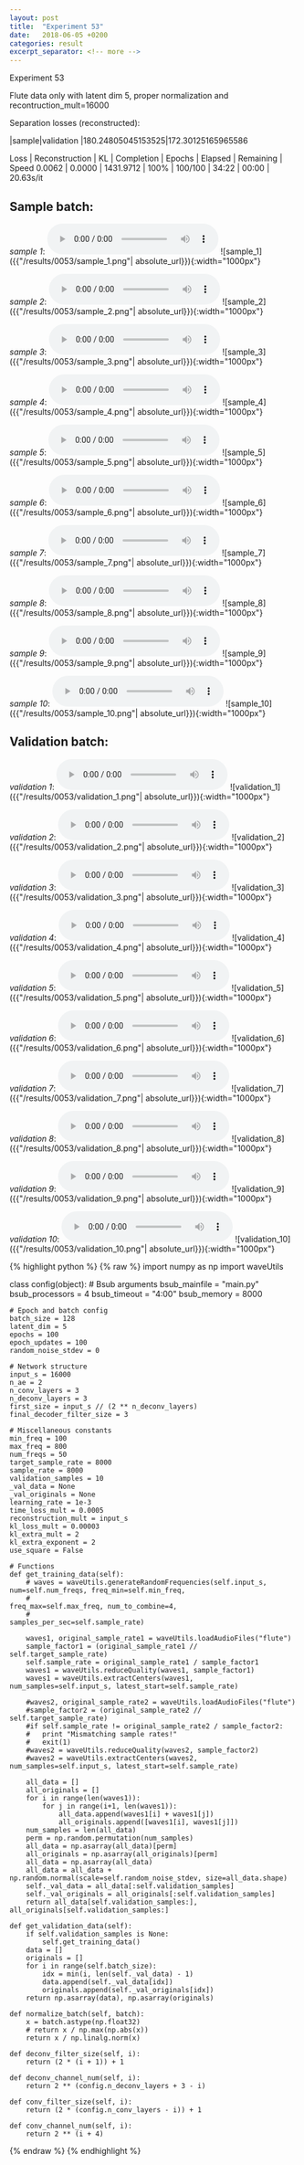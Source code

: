 ```yaml
---
layout: post
title:  "Experiment 53"
date:   2018-06-05 +0200
categories: result
excerpt_separator: <!-- more -->
---
```

Experiment 53

Flute data only with latent dim 5, proper normalization and recontruction_mult=16000

Separation losses (reconstructed):

|sample|validation
|180.24805045153525|172.30125165965586

Loss | Reconstruction | KL | Completion | Epochs | Elapsed | Remaining | Speed
0.0062 | 0.0000 | 1431.9712 | 100% | 100/100 | 34:22 | 00:00 | 20.63s/it<!-- more -->

## **Sample batch**:
_sample 1_:
<audio src="/ResultsOverview/results/0053/sample_1.wav" controls preload></audio>
![sample_1]({{"/results/0053/sample_1.png"| absolute_url}}){:width="1000px"}

_sample 2_:
<audio src="/ResultsOverview/results/0053/sample_2.wav" controls preload></audio>
![sample_2]({{"/results/0053/sample_2.png"| absolute_url}}){:width="1000px"}

_sample 3_:
<audio src="/ResultsOverview/results/0053/sample_3.wav" controls preload></audio>
![sample_3]({{"/results/0053/sample_3.png"| absolute_url}}){:width="1000px"}

_sample 4_:
<audio src="/ResultsOverview/results/0053/sample_4.wav" controls preload></audio>
![sample_4]({{"/results/0053/sample_4.png"| absolute_url}}){:width="1000px"}

_sample 5_:
<audio src="/ResultsOverview/results/0053/sample_5.wav" controls preload></audio>
![sample_5]({{"/results/0053/sample_5.png"| absolute_url}}){:width="1000px"}

_sample 6_:
<audio src="/ResultsOverview/results/0053/sample_6.wav" controls preload></audio>
![sample_6]({{"/results/0053/sample_6.png"| absolute_url}}){:width="1000px"}

_sample 7_:
<audio src="/ResultsOverview/results/0053/sample_7.wav" controls preload></audio>
![sample_7]({{"/results/0053/sample_7.png"| absolute_url}}){:width="1000px"}

_sample 8_:
<audio src="/ResultsOverview/results/0053/sample_8.wav" controls preload></audio>
![sample_8]({{"/results/0053/sample_8.png"| absolute_url}}){:width="1000px"}

_sample 9_:
<audio src="/ResultsOverview/results/0053/sample_9.wav" controls preload></audio>
![sample_9]({{"/results/0053/sample_9.png"| absolute_url}}){:width="1000px"}

_sample 10_:
<audio src="/ResultsOverview/results/0053/sample_10.wav" controls preload></audio>
![sample_10]({{"/results/0053/sample_10.png"| absolute_url}}){:width="1000px"}

## **Validation batch**:
_validation 1_:
<audio src="/ResultsOverview/results/0053/validation_1.wav" controls preload></audio>
![validation_1]({{"/results/0053/validation_1.png"| absolute_url}}){:width="1000px"}

_validation 2_:
<audio src="/ResultsOverview/results/0053/validation_2.wav" controls preload></audio>
![validation_2]({{"/results/0053/validation_2.png"| absolute_url}}){:width="1000px"}

_validation 3_:
<audio src="/ResultsOverview/results/0053/validation_3.wav" controls preload></audio>
![validation_3]({{"/results/0053/validation_3.png"| absolute_url}}){:width="1000px"}

_validation 4_:
<audio src="/ResultsOverview/results/0053/validation_4.wav" controls preload></audio>
![validation_4]({{"/results/0053/validation_4.png"| absolute_url}}){:width="1000px"}

_validation 5_:
<audio src="/ResultsOverview/results/0053/validation_5.wav" controls preload></audio>
![validation_5]({{"/results/0053/validation_5.png"| absolute_url}}){:width="1000px"}

_validation 6_:
<audio src="/ResultsOverview/results/0053/validation_6.wav" controls preload></audio>
![validation_6]({{"/results/0053/validation_6.png"| absolute_url}}){:width="1000px"}

_validation 7_:
<audio src="/ResultsOverview/results/0053/validation_7.wav" controls preload></audio>
![validation_7]({{"/results/0053/validation_7.png"| absolute_url}}){:width="1000px"}

_validation 8_:
<audio src="/ResultsOverview/results/0053/validation_8.wav" controls preload></audio>
![validation_8]({{"/results/0053/validation_8.png"| absolute_url}}){:width="1000px"}

_validation 9_:
<audio src="/ResultsOverview/results/0053/validation_9.wav" controls preload></audio>
![validation_9]({{"/results/0053/validation_9.png"| absolute_url}}){:width="1000px"}

_validation 10_:
<audio src="/ResultsOverview/results/0053/validation_10.wav" controls preload></audio>
![validation_10]({{"/results/0053/validation_10.png"| absolute_url}}){:width="1000px"}


{% highlight python %}
{% raw %}
import numpy as np
import waveUtils


class config(object):
	# Bsub arguments
	bsub_mainfile = "main.py"
	bsub_processors = 4
	bsub_timeout = "4:00"
	bsub_memory = 8000

	# Epoch and batch config
	batch_size = 128
	latent_dim = 5
	epochs = 100
	epoch_updates = 100
	random_noise_stdev = 0

	# Network structure
	input_s = 16000
	n_ae = 2
	n_conv_layers = 3
	n_deconv_layers = 3
	first_size = input_s // (2 ** n_deconv_layers)
	final_decoder_filter_size = 3

	# Miscellaneous constants
	min_freq = 100
	max_freq = 800
	num_freqs = 50
	target_sample_rate = 8000
	sample_rate = 8000
	validation_samples = 10
	_val_data = None
	_val_originals = None
	learning_rate = 1e-3
	time_loss_mult = 0.0005
	reconstruction_mult = input_s
	kl_loss_mult = 0.00003
	kl_extra_mult = 2
	kl_extra_exponent = 2
	use_square = False

	# Functions
	def get_training_data(self):
		# waves = waveUtils.generateRandomFrequencies(self.input_s, num=self.num_freqs, freq_min=self.min_freq,
		#                                            freq_max=self.max_freq, num_to_combine=4,
		#                                            samples_per_sec=self.sample_rate)

		waves1, original_sample_rate1 = waveUtils.loadAudioFiles("flute")
		sample_factor1 = (original_sample_rate1 // self.target_sample_rate)
		self.sample_rate = original_sample_rate1 / sample_factor1
		waves1 = waveUtils.reduceQuality(waves1, sample_factor1)
		waves1 = waveUtils.extractCenters(waves1, num_samples=self.input_s, latest_start=self.sample_rate)

		#waves2, original_sample_rate2 = waveUtils.loadAudioFiles("flute")
		#sample_factor2 = (original_sample_rate2 // self.target_sample_rate)
		#if self.sample_rate != original_sample_rate2 / sample_factor2:
		#	print "Mismatching sample rates!"
		#	exit(1)
		#waves2 = waveUtils.reduceQuality(waves2, sample_factor2)
		#waves2 = waveUtils.extractCenters(waves2, num_samples=self.input_s, latest_start=self.sample_rate)

		all_data = []
		all_originals = []
		for i in range(len(waves1)):
			for j in range(i+1, len(waves1)):
				all_data.append(waves1[i] + waves1[j])
				all_originals.append([waves1[i], waves1[j]])
		num_samples = len(all_data)
		perm = np.random.permutation(num_samples)
		all_data = np.asarray(all_data)[perm]
		all_originals = np.asarray(all_originals)[perm]
		all_data = np.asarray(all_data)
		all_data = all_data + np.random.normal(scale=self.random_noise_stdev, size=all_data.shape)
		self._val_data = all_data[:self.validation_samples]
		self._val_originals = all_originals[:self.validation_samples]
		return all_data[self.validation_samples:], all_originals[self.validation_samples:]

	def get_validation_data(self):
		if self.validation_samples is None:
			self.get_training_data()
		data = []
		originals = []
		for i in range(self.batch_size):
			idx = min(i, len(self._val_data) - 1)
			data.append(self._val_data[idx])
			originals.append(self._val_originals[idx])
		return np.asarray(data), np.asarray(originals)

	def normalize_batch(self, batch):
		x = batch.astype(np.float32)
		# return x / np.max(np.abs(x))
		return x / np.linalg.norm(x)

	def deconv_filter_size(self, i):
		return (2 * (i + 1)) + 1

	def deconv_channel_num(self, i):
		return 2 ** (config.n_deconv_layers + 3 - i)

	def conv_filter_size(self, i):
		return (2 * (config.n_conv_layers - i)) + 1

	def conv_channel_num(self, i):
		return 2 ** (i + 4)

{% endraw %}
{% endhighlight %}
